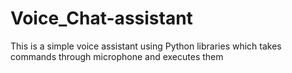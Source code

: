 # Voice_Chat-assistant
This is a simple voice assistant using Python libraries which takes commands through microphone and executes them 
